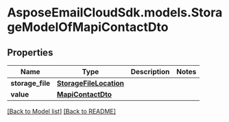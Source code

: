 # AsposeEmailCloudSdk.models.StorageModelOfMapiContactDto

## Properties
Name | Type | Description | Notes
------------ | ------------- | ------------- | -------------
**storage_file** |[**StorageFileLocation**](StorageFileLocation.md) | |
**value** |[**MapiContactDto**](MapiContactDto.md) | |




[[Back to Model list]](Models.md) [[Back to README]](README.md)

